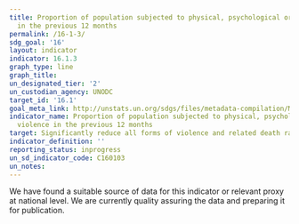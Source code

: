 ```yaml
---
title: Proportion of population subjected to physical, psychological or sexual violence
  in the previous 12 months
permalink: /16-1-3/
sdg_goal: '16'
layout: indicator
indicator: 16.1.3
graph_type: line
graph_title:
un_designated_tier: '2'
un_custodian_agency: UNODC
target_id: '16.1'
goal_meta_link: http://unstats.un.org/sdgs/files/metadata-compilation/Metadata-Goal-16.pdf
indicator_name: Proportion of population subjected to physical, psychological or sexual
  violence in the previous 12 months
target: Significantly reduce all forms of violence and related death rates everywhere
indicator_definition: ''
reporting_status: inprogress
un_sd_indicator_code: C160103
un_notes:
---
```


We have found a suitable source of data for this indicator or relevant proxy at national level. We are currently quality assuring the data and preparing it for publication.
